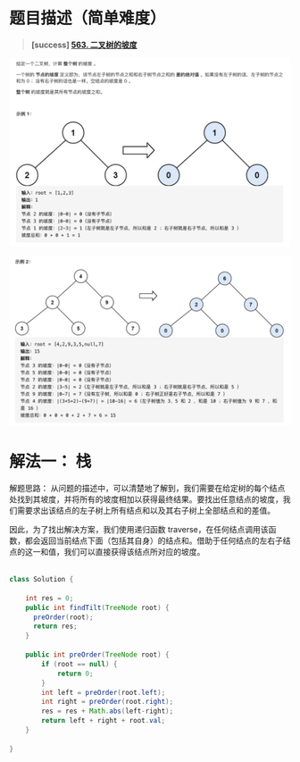 #  **题目描述（简单难度）**

> **[success] [563. 二叉树的坡度](https://leetcode-cn.com/problems/binary-tree-tilt/)**

![](https://raw.githubusercontent.com/gaohueric/blogpicture/master/%E6%88%AA%E5%B1%8F2021-05-09%2016.40.18.png)

![](https://github.com/gaohueric/blogpicture/raw/master/%E6%88%AA%E5%B1%8F2021-05-09%2016.40.36.png)

# 解法一： 栈

解题思路：
从问题的描述中，可以清楚地了解到，我们需要在给定树的每个结点处找到其坡度，并将所有的坡度相加以获得最终结果。要找出任意结点的坡度，我们需要求出该结点的左子树上所有结点和以及其右子树上全部结点和的差值。

因此，为了找出解决方案，我们使用递归函数 traverse，在任何结点调用该函数，都会返回当前结点下面（包括其自身）的结点和。借助于任何结点的左右子结点的这一和值，我们可以直接获得该结点所对应的坡度。

```java

class Solution {

    int res = 0;
    public int findTilt(TreeNode root) {
      preOrder(root);
      return res;
    }

    public int preOrder(TreeNode root) {
        if (root == null) {
            return 0;
        }
        int left = preOrder(root.left);
        int right = preOrder(root.right);
        res = res + Math.abs(left-right);
        return left + right + root.val;
    }

}

```
